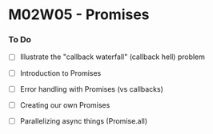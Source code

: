 # M02W05 - Promises

### To Do
- [ ] Illustrate the "callback waterfall" (callback hell) problem
- [ ] Introduction to Promises
- [ ] Error handling with Promises (vs callbacks)
- [ ] Creating our own Promises
- [ ] Parallelizing async things (Promise.all)






























